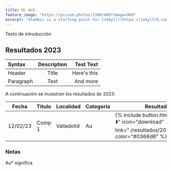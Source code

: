 ```yaml
---
title: Mi Web
feature_image: "https://picsum.photos/1300/400?image=989"
excerpt: "Alembic is a starting point for [Jekyll](https://jekyllrb.com/) projects. Rather than starting from scratch, this boilerplate is designed to get the ball rolling immediately. Install it, configure it, tweak it, push it."
---
```


Texto de introducción

## Resultados 2023



| Syntax      | Description | Test Text     |
| :---        |    :----:   |          ---: |
| Header      | Title       | Here's this   |
| Paragraph   | Text        | And more      |



A continuación se muestran los resultados de 2023:

| Fecha    |  Título  |  Localidad   |  Categoría  | Resultados |
|----------|----------|--------------|-------------|------------|
| 12/02/23 | Comp 1   |  Valladolid  |  Au         |  {% include button.html text="Acta ⬇️" icon="download" link="./resultados/2023/simple.pdf" color="#0366d6" %} | 





### Notas

Au* significa 